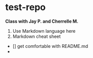 # test-repo
**Class with Jay P. and Cherrelle M.**

1. Use Markdown language here
2. Markdown cheat sheet

- [] get comfortable with README.md
- 
